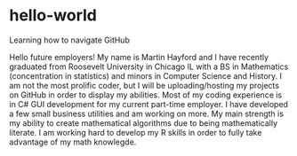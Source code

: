# hello-world
Learning how to navigate GitHub

Hello future employers!  My name is Martin Hayford and I have recently graduated from Roosevelt University in Chicago IL with a BS in Mathematics (concentration in statistics) and minors in Computer Science and History.  I am not the most prolific coder, but I will be uploading/hosting my projects on GitHub in order to display my abilities.
Most of my coding experience is in C# GUI development for my current part-time employer.  I have developed a few small business utilities and am working on more.  My main strength is my ability to create mathematical algorithms due to being mathematically literate.  I am working hard to develop my R skills in order to fully take advantage of my math knowlegde.
